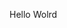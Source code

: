 Hello Wolrd





















































































































































































































































































































































































































































































































































































































































































































































































































































































































































































































































































































































































































































































































































































































































































































































































































































































































































































































































































































































































































































































































































































































































































































































































































































































































































































































































































































































































































































































































































































































































































































































































































































































































































































































































































































































































































































